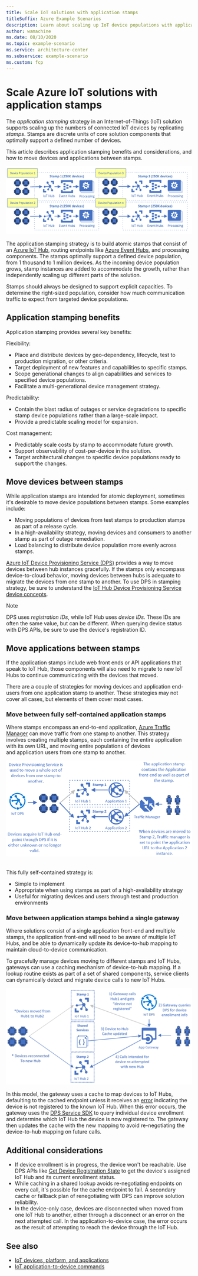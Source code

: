 ```yaml
---
title: Scale IoT solutions with application stamps
titleSuffix: Azure Example Scenarios
description: Learn about scaling up IoT device populations with application stamps, and strategies for moving devices and applications between stamps.
author: wamachine
ms.date: 08/10/2020
ms.topic: example-scenario
ms.service: architecture-center
ms.subservice: example-scenario
ms.custom: fcp
---
```


# Scale Azure IoT solutions with application stamps

The *application stamping* strategy in an Internet-of-Things (IoT) solution supports scaling up the numbers of connected IoT devices by replicating *stamps*. Stamps are discrete units of core solution components that optimally support a defined number of devices.

This article describes application stamping benefits and considerations, and how to move devices and applications between stamps.

![A diagram showing an application stamping strategy for use in Azure IoT](media/application-stamping.png)

The application stamping strategy is to build atomic stamps that consist of an [Azure IoT Hub](https://docs.microsoft.com/azure/iot-hub/about-iot-hub), routing endpoints like [Azure Event Hubs](https://docs.microsoft.com/azure/event-hubs/event-hubs-about), and processing components. The stamps optimally support a defined device population, from 1 thousand to 1 million devices. As the incoming device population grows, stamp instances are added to accommodate the growth, rather than independently scaling up different parts of the solution.

Stamps should always be designed to support explicit capacities. To determine the right-sized population, consider how much communication traffic to expect from targeted device populations.

## Application stamping benefits

Application stamping provides several key benefits:

Flexibility:
- Place and distribute devices by geo-dependency, lifecycle, test to production migration, or other criteria.
- Target deployment of new features and capabilities to specific stamps.
- Scope generational changes to align capabilities and services to specified device populations.
- Facilitate a multi-generational device management strategy.

Predictability:
- Contain the blast radius of outages or service degradations to specific stamp device populations rather than a large-scale impact.
- Provide a predictable scaling model for expansion.

Cost management:
- Predictably scale costs by stamp to accommodate future growth.
- Support observability of cost-per-device in the solution.
- Target architectural changes to specific device populations ready to support the changes.

## Move devices between stamps

While application stamps are intended for atomic deployment, sometimes it's desirable to move device populations between stamps. Some examples include: 
- Moving populations of devices from test stamps to production stamps as part of a release cycle.
- In a high-availability strategy, moving devices and consumers to another stamp as part of outage remediation.
- Load balancing to distribute device population more evenly across stamps.

[Azure IoT Device Provisioning Service (DPS)](https://docs.microsoft.com/azure/iot-dps/) provides a way to move devices between hub instances gracefully. If the stamps only encompass device-to-cloud behavior, moving devices between hubs is adequate to migrate the devices from one stamp to another. To use DPS in stamping strategy, be sure to understand the [IoT Hub Device Provisioning Service device concepts](https://docs.microsoft.com/azure/iot-dps/concepts-device).

>[!NOTE]
>DPS uses *registration IDs*, while IoT Hub uses *device IDs*. These IDs are often the same value, but can be different. When querying device status with DPS APIs, be sure to use the device's registration ID.

## Move applications between stamps

If the application stamps include web front ends or API applications that speak to IoT Hub, those components will also need to migrate to new IoT Hubs to continue communicating with the devices that moved.

There are a couple of strategies for moving devices and application end-users from one application stamp to another. These strategies may not cover all cases, but elements of them cover most cases.

### Move between fully self-contained application stamps

Where stamps encompass an end-to-end application, [Azure Traffic Manager](https://docs.microsoft.com/azure/traffic-manager/traffic-manager-how-it-works) can move traffic from one stamp to another. This strategy involves creating multiple stamps, each containing the entire application with its own URL, and moving entire populations of devices and application users from one stamp to another.

![A diagram explaining how to move a set of devices from one stamp to another stamp.](media/moving-devices-using-dps.png) 

This fully self-contained strategy is:
- Simple to implement
- Appropriate when using stamps as part of a high-availability strategy
- Useful for migrating devices and users through test and production environments

### Move between application stamps behind a single gateway

Where solutions consist of a single application front-end and multiple stamps, the application front-end will need to be aware of multiple IoT Hubs, and be able to dynamically update its device-to-hub mapping to maintain cloud-to-device communication.

To gracefully manage devices moving to different stamps and IoT Hubs, gateways can use a caching mechanism of device-to-hub mapping. If a lookup routine exists as part of a set of shared components, service clients can dynamically detect and migrate device calls to new IoT Hubs.

![A diagram demonstrating how devices can move from one hub to another using an app gateway.](media/moving-devices-behind-gateway.png)

In this model, the gateway uses a cache to map devices to IoT Hubs, defaulting to the cached endpoint unless it receives an [error](https://docs.microsoft.com/azure/iot-hub/iot-hub-troubleshoot-error-404001-devicenotfound) indicating the device is not registered to the known IoT Hub. When this error occurs, the gateway uses the [DPS Service SDK](https://docs.microsoft.com/azure/iot-hub/iot-hub-devguide-sdks#azure-iot-service-sdks) to query individual device enrollment and determine which IoT Hub the device is now registered to. The gateway then updates the cache with the new mapping to avoid re-negotiating the device-to-hub mapping on future calls.
 
## Additional considerations

- If device enrollment is in progress, the device won't be reachable. Use DPS APIs like [Get Device Registration State](https://docs.microsoft.com/rest/api/iot-dps/getdeviceregistrationstate/getdeviceregistrationstate) to get the device's assigned IoT Hub and its current enrollment status.
- While caching in a shared lookup avoids re-negotiating endpoints on every call, it's possible for the cache endpoint to fail. A secondary cache or fallback plan of renegotiating with DPS can improve solution reliability.
- In the device-only case, devices are disconnected when moved from one IoT Hub to another, either through a disconnect or an error on the next attempted call. In the application-to-device case, the error occurs as the result of attempting to reach the device through the IoT Hub.

## See also
- [IoT devices, platform, and applications](devices-platform-application.md)
- [IoT application-to-device commands](cloud-to-device.md)


